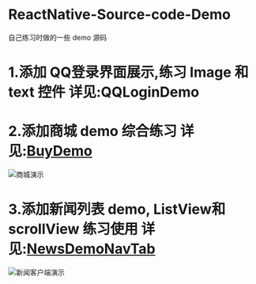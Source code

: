 # ReactNative-Source-code-Demo
自己练习时做的一些 demo 源码

# 1.添加 QQ登录界面展示,练习 Image 和 text 控件 详见:QQLoginDemo
# 2.添加商城 demo 综合练习 详见:[BuyDemo](https://github.com/HAPENLY/ReactNative-Source-code-Demo/tree/master/BuyDemo)
![商城演示](https://github.com/HAPENLY/ReactNative-Source-code-Demo/blob/master/BuyDemo/Upload1.gif)
# 3.添加新闻列表 demo, ListView和 scrollView 练习使用 详见:[NewsDemoNavTab](https://github.com/HAPENLY/ReactNative-Source-code-Demo/tree/master/NewsDemoNavTab)
![新闻客户端演示](https://github.com/HAPENLY/ReactNative-Source-code-Demo/blob/master/NewsDemoNavTab/Upload2.gif)
